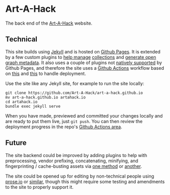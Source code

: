# Art-A-Hack

The back end of the [Art-A-Hack](https://artahack.io/) website.

## Technical

This site builds using [Jekyll](https://jekyllrb.com/) and is hosted on [Github Pages](https://pages.github.com/). It is extended by a few custom plugins to [help manage](https://github.com/Art-A-Hack/art-a-hack.github.io/blob/source/app/_plugins/generate_sort_vars.rb) [collections](https://github.com/Art-A-Hack/art-a-hack.github.io/blob/source/app/_plugins/generate_linked_vars.rb) and [generate open graph metadata](https://github.com/Art-A-Hack/art-a-hack.github.io/blob/source/app/_plugins/generate_meta_tags.rb). It also uses a couple of plugins not [natively supported](https://pages.github.com/versions/) by Github Pages, and therefore the site uses a [Github Actions](https://docs.github.com/en/actions) workflow based on [this](https://bitbra.in/2021/10/03/host-your-own-blog-for-free-with-custom-domain.html) and [this](https://github.com/marketplace/actions/jekyll-actions) to handle deployment.

Use the site like any Jekyll site, for example to run the site locally:
```
git clone https://github.com/Art-A-Hack/art-a-hack.github.io
mv art-a-hack.github.io artahack.io
cd artahack.io
bundle exec jekyll serve
```

When you have made, previewed and committed your changes locally and are ready to put them live, just `git push`. You can then review the deployment progress in the repo's [Github Actions area](https://github.com/Art-A-Hack/art-a-hack.github.io/actions).

## Future

The site backend could be improved by adding plugins to help with preprocessing, vendor prefixing, concatenating, minifying, and fingerprinting / cache-busting assets via [one method](https://github.com/envygeeks/jekyll-assets) or [another](https://mademistakes.com/articles/using-jekyll-2017/).

The site could be opened up for editing by non-technical people using [prose.io](https://prose.io/) or [similar](https://github.com/planetjekyll/awesome-jekyll-editors), though this might require some testing and amendments to the site to properly support it.